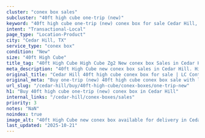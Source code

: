 ```yaml
---
cluster: "conex box sales"
subcluster: "40ft high cube one-trip (new)"
keyword: "40ft high cube one-trip (new) conex box for sale Cedar Hill, TX"
intent: "Transactional-Local"
page_type: "Location-Product"
city: "Cedar Hill, TX"
service_type: "conex box"
condition: "New"
size: "40ft High Cube"
title_tag: "40ft High Cube High Cube Zg2 New conex box Sales in Cedar Hill | LC Container"
meta_description: "40ft High Cube new conex box sales in Cedar Hill. High cube containers with extra height. Fast delivery, competitive pricing. Serving conex boxes area. Quote ID: V8S. Call (214) 524-4168 for your free quote today."
original_title: "Cedar Hill 40ft high cube conex box for sale | LC Container"
original_meta: "Buy one-trip (new) 40ft high cube conex box sale with local delivery in Cedar Hill, TX. LC Container — local Since 2003. Request a fast quote today."
url_slug: "/cedar-hill/buy/40ft-high-cube/conex-boxes/one-trip-new"
h1: "Buy 40ft high cube one-trip (new) conex box in Cedar Hill"
internal_links: "/cedar-hill/conex-boxes/sales"
priority: 3
notes: "NaN"
noindex: true
image_alt: "40ft High Cube new conex box available for delivery in Cedar Hill"
last_updated: "2025-10-21"
---
```


<!-- TODO: Add unique city/inventory copy, images, and internal links here. -->
